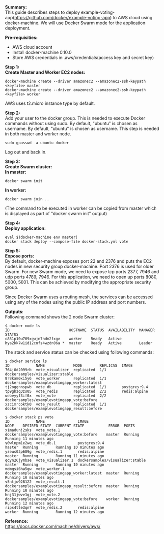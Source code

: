 **Summary:**  
This guide describes steps to deploy example-voting-app(https://github.com/docker/example-voting-app) to AWS cloud using docker-machine. We will use Docker Swarm mode for the application deployment.

**Pre-requisities:**  
 - AWS cloud account 
 - Install docker-machine 0.10.0 
 - Store AWS credentials in .aws/credentials(access key and secret key)

**Step 1:**  
**Create Master and Worker EC2 nodes:**  

    docker-machine create --driver amazonec2 --amazonec2-ssh-keypath <keyfile> master
    docker-machine create --driver amazonec2 --amazonec2-ssh-keypath <keyfile> worker

AWS uses t2.micro instance type by default.

**Step 2:**  
Add your user to the docker group. This is needed to execute Docker commands without using sudo. By default, "ubuntu" is chosen as username. By default, "ubuntu" is chosen as username. This step is needed in both master and worker node.

    sudo gpasswd -a ubuntu docker

Log out and back in.

**Step 3:**  
**Create Swarm cluster:**  
**In master:**  

    docker swarm init

**In worker:**  

    docker swarm join ..

(The command to be executed in worker can be copied from master which is displayed as part of "docker swarm init" output)

**Step 4:**  
**Deploy application:**  

    eval $(docker-machine env master)
    docker stack deploy --compose-file docker-stack.yml vote


**Step 5:**  
**Expose ports:**  
By default, docker-machine exposes port 22 and 2376 and puts the EC2 nodes in new security group docker-machine. Port 2376 is used for older Swarm. For new Swarm mode, we need to expose tcp ports 2377, 7946 and udp ports 4789, 7946. For this application, we need to open up ports 8080, 5000, 5001. This can be achieved by modifying the appropriate security group.

Since Docker Swarm uses a routing mesh, the services can be accessed using any of the nodes using the public IP address and port numbers.

**Outputs:**  
Following command shows the 2 node Swarm cluster:

    $ docker node ls
    ID                           HOSTNAME  STATUS  AVAILABILITY  MANAGER STATUS
    c831p10u709xgwjn7hdm2fxgv    worker    Ready   Active        
    hya2kk7w1id12cnfs4wzdn06a *  master    Ready   Active        Leader

The stack and service status can be checked using following commands:

    $ docker service ls
    ID            NAME             MODE        REPLICAS  IMAGE
    764j0d2099rb  vote_visualizer  replicated  1/1       dockersamples/visualizer:stable
    8r8kam0xi5y6  vote_worker      replicated  1/1       dockersamples/examplevotingapp_worker:latest
    tj2oggnnspwb  vote_db          replicated  1/1       postgres:9.4
    tp9ghzq3zs05  vote_redis       replicated  2/2       redis:alpine
    uebeyyf3if0x  vote_vote        replicated  2/2       dockersamples/examplevotingapp_vote:before
    xzcimrcoktk0  vote_result      replicated  1/1       dockersamples/examplevotingapp_result:before

    $ docker stack ps vote
    ID            NAME               IMAGE                                         NODE    DESIRED STATE  CURRENT STATE           ERROR  PORTS
    x1madunj2sks  vote_vote.1        dockersamples/examplevotingapp_vote:before    master  Running        Running 11 minutes ago         
    y0wlnpm1e2wq  vote_db.1          postgres:9.4                                  master  Running        Running 10 minutes ago         
    yzeus02p689g  vote_redis.1       redis:alpine                                  master  Running        Running 11 minutes ago         
    qqyn26jymbse  vote_visualizer.1  dockersamples/visualizer:stable               master  Running        Running 10 minutes ago         
    mdmqsi6ha5qw  vote_worker.1      dockersamples/examplevotingapp_worker:latest  master  Running        Running 10 minutes ago         
    v5ntjw928122  vote_result.1      dockersamples/examplevotingapp_result:before  master  Running        Running 10 minutes ago         
    hnj31jwvv1qj  vote_vote.2        dockersamples/examplevotingapp_vote:before    worker  Running        Running 12 minutes ago         
    rips4tte3qn7  vote_redis.2       redis:alpine                                  worker  Running        Running 12 minutes ago   


**Reference:**  
https://docs.docker.com/machine/drivers/aws/
